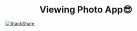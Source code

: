 <h1 align="center">Viewing Photo App😎</h1>

[![StackShare](http://img.shields.io/badge/tech-stack-0690fa.svg?style=flat)](https://stackshare.io/zawa/clone-pygram)